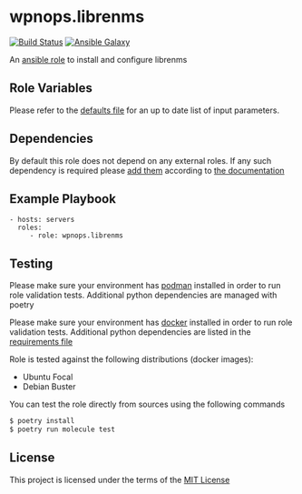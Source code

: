 # wpnops.librenms

[![Build Status](https://github.com/wpnops/ansible-role-librenms/workflows/molecule/badge.svg)](https://github.com/wpnops/ansible-role-librenms/actions)
[![Ansible Galaxy](http://img.shields.io/badge/ansible--galaxy-wpnops.librenms-blue.svg)](https://galaxy.ansible.com/wpninfra/librenms/)

An [ansible role](https://galaxy.ansible.com/wpnops/librenms) to install and configure librenms

## Role Variables

Please refer to the [defaults file](/defaults/main.yml) for an up to date list of input parameters.

## Dependencies

By default this role does not depend on any external roles. If any such dependency is required please [add them](/meta/main.yml) according to [the documentation](http://docs.ansible.com/ansible/playbooks_roles.html#role-dependencies)

## Example Playbook

```
- hosts: servers
  roles:
     - role: wpnops.librenms
```

## Testing

Please make sure your environment has [podman](https://podman.io) installed in order to run role validation tests. Additional python dependencies are managed with poetry

Please make sure your environment has [docker](https://www.docker.com) installed in order to run role validation tests. Additional python dependencies are listed in the [requirements file](https://github.com/nephelaiio/ansible-role-requirements/blob/master/requirements.txt)

Role is tested against the following distributions (docker images):

  * Ubuntu Focal
  * Debian Buster

You can test the role directly from sources using the following commands

 ``` sh
 $ poetry install
 $ poetry run molecule test
```

## License

This project is licensed under the terms of the [MIT License](/LICENSE)

